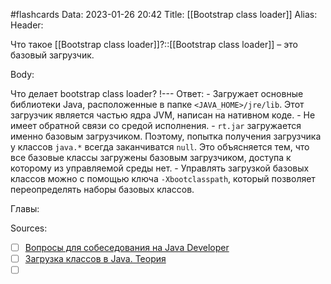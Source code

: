 #flashcards
Data: 2023-01-26 20:42
Title: [[Bootstrap class loader]]
Alias:
Header:

Что такое [[Bootstrap class loader]]?::[[Bootstrap class loader]] – это базовый загрузчик.
<!--SR:!2023-11-03,10,670-->



Body:

Что делает bootstrap class loader?
!---
Ответ:
	- Загружает основные библиотеки Java, расположенные в папке `<JAVA_HOME>/jre/lib`. Этот загрузчик является частью ядра JVM, написан на нативном коде.
	- Не имеет обратной связи со средой исполнения.
	- `rt.jar` загружается именно базовым загрузчиком. Поэтому, попытка получения загрузчика у классов `java.*` всегда заканчиватся `null`. Это объясняется тем, что все базовые классы загружены базовым загрузчиком, доступа к которому из управляемой среды нет.
	- Управлять загрузкой базовых классов можно с помощью ключа `-Xbootclasspath`, который позволяет переопределять наборы базовых классов.
<!--SR:!2023-11-03,10,490-->



Главы:



Sources:
- [ ] [Вопросы для собеседования на Java Developer](https://github.com/enhorse/java-interview/blob/master/README.md#%D0%9E%D0%9E%D0%9F)
- [ ] [Загрузка классов в Java. Теория](https://habr.com/ru/post/103830/)
- [ ] []()
